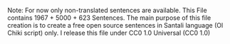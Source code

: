 Note: For now only non-translated sentences are available.
This File contains 1967 + 5000 + 623 Sentences. The main purpose of this file creation is to create a free open source sentences in Santali language (Ol Chiki script) only. 
I release this file under CC0 1.0 Universal (CC0 1.0)

